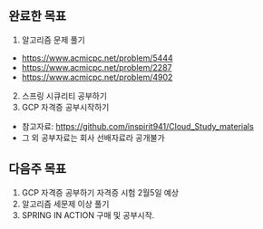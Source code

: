 ## 완료한 목표
1. 알고리즘 문제 풀기
- https://www.acmicpc.net/problem/5444
- https://www.acmicpc.net/problem/2287
- https://www.acmicpc.net/problem/4902
2. 스프링 시큐리티 공부하기
3. GCP 자격증 공부시작하기
- 참고자료: https://github.com/inspirit941/Cloud_Study_materials
- 그 외 공부자료는 회사 선배자료라 공개불가

## 다음주 목표
1. GCP 자격증 공부하기 자격증 시험 2월5일 예상
2. 알고리즘 세문제 이상 풀기
3. SPRING IN ACTION 구매 및 공부시작.

